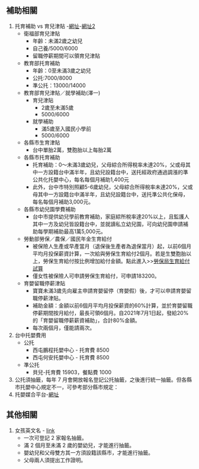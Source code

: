 ## 補助相關
1. 托育補助 vs 育兒津貼 -[網址](https://www.parenting.com.tw/article/5091069)-[網址2](https://tw.news.yahoo.com/%E5%8F%B0%E4%B8%AD%E5%B8%82%E8%82%B2%E5%85%92%E6%B4%A5%E8%B2%BC-%E6%89%98%E8%82%B2%E8%A3%9C%E5%8A%A9-%E5%B0%B1%E5%AD%B8%E8%A3%9C%E5%8A%A9-%E7%94%9F%E8%82%B2%E7%8D%8E%E5%8B%B5%E9%87%91-%E7%94%9F%E8%82%B2%E7%B5%A6%E4%BB%98-%E8%A1%9B%E7%A6%8F%E9%83%A8-%E6%95%99%E8%82%B2%E9%83%A8-012800632.html?guccounter=1&guce_referrer=aHR0cHM6Ly93d3cuZ29vZ2xlLmNvbS8&guce_referrer_sig=AQAAAFz7vfWMDd3GG90TdqzeIj8ZEeczUMucwveBnCuq2XXgA-6nWBpQ5zcYeI9PawznGXSZsWciRhm8fGQDnueYkwbcGiTJ63ozuF5U4c1Bvm5x1ZqWwTNvtnK1QHgSFiLXD_hkZo2XMKD7EXTJeJtSjsfNJxia3KxdaDjMtk65tTVN)
   + 衛福部育兒津貼
     + 年齡：未滿2歲之幼兒
     + 自己養/5000/6000
     + 留職停薪期間可以領育兒津貼
   + 教育部托育補助
     + 年齡：0至未滿3歲之幼兒
     + 公托:7000/8000
     + 準公托：13000/14000
   + 教育部育兒津貼／就學補助(澤一)
     + 育兒津貼
       + 2歲至未滿5歲
       + 5000/6000
     + 就學補助
       + 滿5歲至入國民小學前
       + 5000/6000
   + 各縣市生育津貼
     + 台中單胎2萬，雙胞胎以上每胎2萬
   + 各縣市托育補助
     + 托育補助：0～未滿3歲幼兒，父母綜合所得稅率未達20%，父或母其中一方設籍台中滿半年，且幼兒設籍台中，送托經政府通過調漲的準公共化托嬰中心，每名每個月補助1,400元
     + 此外，台中市特別照顧5-6歲幼兒，父母綜合所得稅率未達20%，父或母其中一方設籍台中滿半年，且幼兒設籍台中，送托準公共化保母，每名每個月補助3,000元。
   + 各縣市幼兒園學費補助
     + 台中市提供幼兒學前教育補助，家庭綜所稅率達20%以上，且監護人其中一方及幼兒皆設籍台中，並就讀私立幼兒園，可向幼兒園申請補助每學期補助最高1萬5,000元。
   + 勞動部勞保／農保／國民年金生育給付
     + 被保險人生產或早產當月（退保後生產者為退保當月）起，以前6個月平均月投保薪資計算，一次給與勞保生育給付2個月。若是生雙胞胎以上，勞保生育給付按比例增加給付金額。點此進入>>[勞保局生育給付試算](https://www.bli.gov.tw/0100393.html)
     + 僅女性被保險人可申請勞保生育給付，可申請183200。
   + 育嬰留職停薪津貼
     + 寶寶未滿3歲先向雇主申請育嬰留停（育嬰假）後，才可以申請育嬰留職停薪津貼。
     + 補助金額：金額以前6個月平均月投保薪資的60%計算，並於育嬰留職停薪期間按月給付，最長可領6個月。自2021年7月1日起，發給20%的「育嬰留職停薪薪資補助」，合計80%金額。
     + 每次兩個月，僅能請兩次。
2. 台中托嬰費用
   + 公托
     + 西屯鵬程托嬰中心 - 托育費	8500
     + 西屯何安托嬰中心 - 托育費	8500
   + 準公托
     + 貝兒-托育費	15903，餐點費 1000
3. 公托須抽籤，每年 7 月會開放報名登記公托抽籤，之後進行統一抽籤。但各縣市托嬰中心規定不一，可參考部分縣市規定：
4. 托嬰媒合平台-[網址](https://ncwisweb.sfaa.gov.tw/home/index)
## 其他相關
1. 女孩英文名 - [link](https://www.youtube.com/watch?v=SoVONl6WpZ8)
   + 一次可登記 2 家報名抽籤。
   + 滿 2 個月至未滿 2 歲的嬰幼兒，才能進行抽籤。
   + 嬰幼兒和父母雙方其一方須設籍該縣市，才能進行抽籤。
   + 父母兩人須提出工作證明。

   
